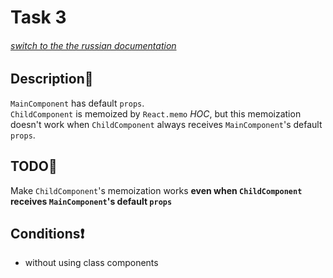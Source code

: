 # Task 3

###### [switch to the the russian documentation](./README.ru.md)

## Description📌

`MainComponent` has default `props`.    
`ChildComponent` is memoized by `React.memo` *HOC*, but this memoization doesn't work when `ChildComponent` always receives `MainComponent`'s default `props`.

## TODO📝

Make `ChildComponent`'s memoization works **even when `ChildComponent` receives `MainComponent`'s default `props`**

## Conditions❗️

 * without using class components
